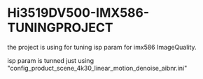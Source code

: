 # Hi3519DV500-IMX586-TUNINGPROJECT
the project is using for tuning isp param for imx586 ImageQuality.

isp param is tunned just using "config_product_scene_4k30_linear_motion_denoise_aibnr.ini"
